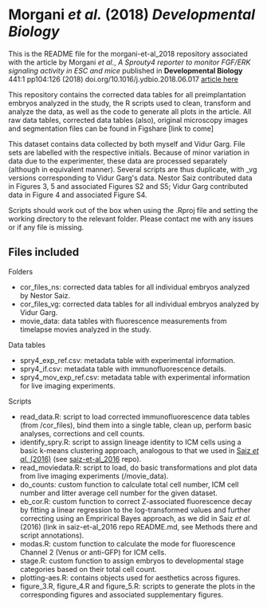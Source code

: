 # Morgani _et al._ (2018) _Developmental Biology_

This is the README file for the morgani-et-al_2018 repository associated with the article by Morgani _et al._, _A Sprouty4 reporter to monitor FGF/ERK signaling activity in ESC and mice_ published in **Developmental Biology** 441:1 pp104:126 (2018) doi.org/10.1016/j.ydbio.2018.06.017 [article here](https://www.sciencedirect.com/science/article/pii/S0012160618301027?via%3Dihub)

This repository contains the corrected data tables for all preimplantation embryos analyzed in the study, the R scripts used to clean, transform and analyze the data, as well as the code to generate all plots in the article. All raw data tables, corrected data tables (also), original microscopy images and segmentation files can be found in Figshare [link to come]

This dataset contains data collected by both myself and Vidur Garg. File sets are labelled with the respective initials. Because of minor variation in data due to the experimenter, these data are processed separately (although in equivalent manner). Several scripts are thus duplicate, with _vg versions corresponding to Vidur Garg's data. Nestor Saiz contributed data in Figures 3, 5 and associated Figures S2 and S5; Vidur Garg contributed data in Figure 4 and associated Figure S4.

Scripts should work out of the box when using the .Rproj file and setting the working directory to the relevant folder. Please contact me with any issues or if any file is missing.

## Files included

Folders

* cor_files_ns: corrected data tables for all individual embryos analyzed by Nestor Saiz.
* cor_files_vg: corrected data tables for all individual embryos analyzed by Vidur Garg.
* movie_data: data tables with fluorescence measurements from timelapse movies analyzed in the study. 

Data tables

* spry4_exp_ref.csv: metadata table with experimental information.
* spry4_if.csv: metadata table with immunofluorescence details.
* spry4_mov_exp_ref.csv: metadata table with experimental information for live imaging experiments.

Scripts

* read_data.R: script to load corrected immunofluorescence data tables (from /cor_files), bind them into a single table, clean up, perform basic analyses, corrections and cell counts. 
* identify_spry.R: script to assign lineage identity to ICM cells using a basic k-means clustering approach, analogous to that we used in [Saiz _et al._ (2016)](https://www.nature.com/articles/ncomms13463) (see [saiz-et-al_2016](https://github.com/nestorsaiz/saiz-et-al_2016) repo).
* read_moviedata.R: script to load, do basic transformations and plot data from live imaging experiments (/movie_data). 
* do_counts: custom function to calculate total cell number, ICM cell number and litter average cell number for the given dataset.
* eb_cor.R: custom function to correct Z-associated fluorescence decay by fitting a linear regression to the log-transformed values and further correcting using an Emprirical Bayes approach, as we did in Saiz _et al._ (2016) (link in saiz-et-al_2016 repo README.md, see Methods there and script annotations).
* modas.R: custom function to calculate the mode for fluorescence Channel 2 (Venus or anti-GFP) for ICM cells.
* stage.R: custom function to assign embryos to developmental stage categories based on their total cell count.
* plotting-aes.R: contains objects used for aesthetics across figures.
* figure_3.R, figure_4.R and figure_5.R: scripts to generate the plots in the corresponding figures and associated supplementary figures.

